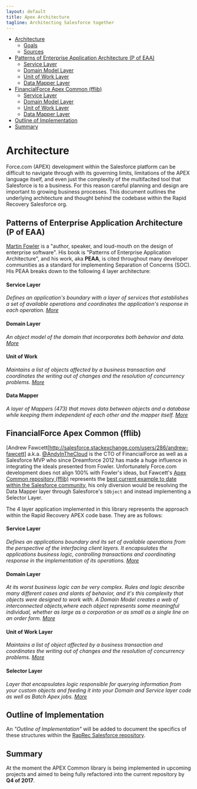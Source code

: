 ```yaml
---
layout: default
title: Apex Architecture
tagline: Architecting Salesforce together
---
```


- [Architecture](#architecture)
  - [Goals](#goals)
  - [Sources](#sources)
- [Patterns of Enterprise Application Architecture (P of EAA)](#peaa)
  - [Service Layer](#fowler-service-layer)
  - [Domain Model Layer](#fowler-domain-layer)
  - [Unit of Work Layer](#fowler-uwo-layer)
  - [Data Mapper Layer](#fowler-data-mapper-layer)
- [FinancialForce Apex Common (fflib)](#apex-common)
  - [Service Layer](#fawcett-service-layer)
  - [Domain Model Layer](#fawcett-domain-layer)
  - [Unit of Work Layer](#fawcett-uwo-layer)
  - [Data Mapper Layer](#fawcett-selector-layer)
- [Outline of Implementation](#outline)
- [Summary](#summary)

<a name="architecture"></a>

# Architecture

Force.com (APEX) development within the Salesforce platform can be difficult to navigate through with its governing limits, limitations of the APEX language itself, and even just the complexity of the multifacited tool that Salesforce is to a business. For this reason careful planning and design are important to growing business processes. This document outlines the underlying architecture and thought behind the codebase within the Rapid Recovery Salesforce org.

<a name="peaa"></a>

## Patterns of Enterprise Application Architecture (P of EAA)

[Martin Fowler](https://martinfowler.com/) is a "author, speaker, and loud-mouth on the design of enterprise software". His book is "Patterns of Enterprise Application Architecture", and his work, aka **PEAA**, is cited throughout many developer communities as a standard for implementing Separation of Concerns (SOC). His PEAA breaks down to the following 4 layer architecture:

<a name="fowler-service-layer"></a>

#### Service Layer
*Defines an application's boundary with a layer of services that establishes a set of available operations and coordinates the application's response in each operation. [More](https://martinfowler.com/eaaCatalog/serviceLayer.html)*

<a name="fowler-domain-layer"></a>

#### Domain Layer
*An object model of the domain that incorporates both behavior and data. [More](https://martinfowler.com/eaaCatalog/domainModel.html)*

<a name="fowler-uow-layer"></a>

#### Unit of Work
*Maintains a list of objects affected by a business transaction and coordinates the writing out of changes and the resolution of concurrency problems. [More](https://www.martinfowler.com/eaaCatalog/unitOfWork.html)*

<a name="fowler-data-mapper-layer"></a>

#### Data Mapper
*A layer of Mappers (473) that moves data between objects and a database while keeping them independent of each other and the mapper itself. [More](https://martinfowler.com/eaaCatalog/dataMapper.html)*

<a name="apex-common"></a>

## FinancialForce Apex Common (fflib)

[Andrew Fawcett[http://salesforce.stackexchange.com/users/286/andrew-fawcett] a.k.a. [@AndyInTheCloud](https://twitter.com/andyinthecloud) is the CTO of FinancialForce as well as a Salesforce MVP who since Dreamforce 2012 has made a huge influence in integrating the ideals presented from Fowler. Unfortunately Force.com development does not align 100% with Fowler's ideas, but Fawcett's [Apex Common repository (fflib)](https://github.com/financialforcedev/fflib-apex-common) represents the [best current example to date within the Salesforce community](http://salesforce.stackexchange.com/questions/156522/patterns-of-enterprise-application-architecture-peaa-for-apex), his only diversion would be resolving the Data Mapper layer through Salesforce's `SObject` and instead implementing a Selector Layer.

The 4 layer application implemented in this library represents the approach within the Rapid Recovery APEX code base. They are as follows:

<a name="fawcett-service-layer"></a>

#### Service Layer
*Defines an applications boundary and its set of available operations from the perspective of the interfacing client layers. It encapsulates the applications business logic, controlling transactions and coordinating response in the implementation of its operations. [More](https://developer.salesforce.com/page/Apex_Enterprise_Patterns_-_Service_Layer)*

<a name="fawcett-domain-layer"></a>

#### Domain Layer
*At its worst business logic can be very complex. Rules and logic describe many different cases and slants of behavior, and it's this complexity that objects were designed to work with. A Domain Model creates a web of interconnected objects,where each object represents some meaningful individual, whether as large as a corporation or as small as a single line on an order form. [More](https://developer.salesforce.com/page/Apex_Enterprise_Patterns_-_Domain_Layer)*

<a name="fawcett-uow-layer"></a>

#### Unit of Work Layer
*Maintains a list of object affected by a business transaction and coordinates the writing out of changes and the resolution of concurrency problems. [More](https://andyinthecloud.com/2013/06/09/managing-your-dml-and-transactions-with-a-unit-of-work/)*

<a name="fawcett-selector-layer"></a>

#### Selector Layer
*Layer that encapsulates logic responsible for querying information from your custom objects and feeding it into your Domain and Service layer code as well as Batch Apex jobs. [More](https://developer.salesforce.com/page/Apex_Enterprise_Patterns_-_Selector_Layer)*

<a name="outline"></a>

## Outline of Implementation

An *"Outline of Implementation"* will be added to document the specifics of these structures within the [RapRec Salesforce repository](https://bitbucket.org/raprec/salesforce).

<a name="summary"></a>

## Summary

At the moment the APEX Common library is being implemented in upcoming projects and aimed to being fully refactored into the current repository by **Q4 of 2017**.
